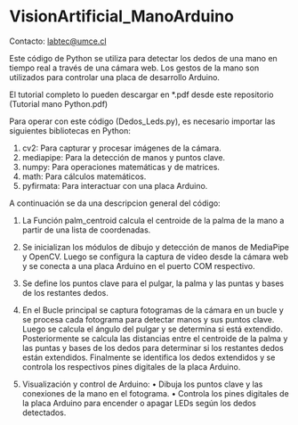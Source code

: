 # VisionArtificial_ManoArduino

Contacto: labtec@umce.cl

Este código de Python se utiliza para detectar los dedos de una mano en tiempo real a través de una cámara web. Los gestos de la mano son utilizados 
para controlar una placa de desarrollo Arduino. 

El tutorial completo lo pueden descargar en *.pdf desde este repositorio (Tutorial mano Python.pdf)

Para operar con este código (Dedos_Leds.py), es necesario importar las siguientes bibliotecas en Python:
1) cv2: Para capturar y procesar imágenes de la cámara.
2) mediapipe: Para la detección de manos y puntos clave.
3) numpy: Para operaciones matemáticas y de matrices.
4) math: Para cálculos matemáticos.
5) pyfirmata: Para interactuar con una placa Arduino.

A continuación se da una descripcion general del código: 
1.	La Función palm_centroid calcula el centroide de la palma de la mano a partir de una lista de coordenadas.

2.	Se inicializan los módulos de dibujo y detección de manos de MediaPipe y OpenCV. Luego se configura la captura de video desde la cámara web y se conecta a una placa Arduino en el puerto COM respectivo.

3.	Se define los puntos clave para el pulgar, la palma y las puntas y bases de los restantes dedos.

4.	En el Bucle principal se captura fotogramas de la cámara en un bucle y se procesa cada fotograma para detectar manos y sus puntos clave. Luego se calcula el ángulo del pulgar y se determina si está extendido. Posteriormente se calcula las distancias entre el centroide de la palma y las puntas y bases de los dedos para determinar si los restantes dedos están extendidos. Finalmente se identifica los dedos extendidos y se controla los respectivos pines digitales de la placa Arduino.

5.	Visualización y control de Arduino:
  •	Dibuja los puntos clave y las conexiones de la mano en el fotograma.
  •	Controla los pines digitales de la placa Arduino para encender o apagar LEDs según los dedos detectados.



